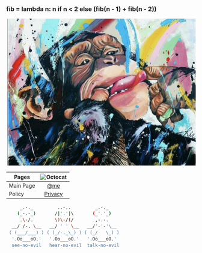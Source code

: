 ### fib = lambda n: n if n < 2 else (fib(n - 1) + fib(n - 2))


![Monkey Not Found](media/markdown-guidance/monkeybanner.png)


| Pages         | ![Octocat](https://github.githubassets.com/images/icons/emoji/octocat.png) | 
| ------------- |:--------------------------------------------------------------------------:|
| Main Page     |             [@me](about_me.html)                                           | 
| Policy        |             [Privacy](privacy_policy.html)                                 |

```bash
     _.-._         ..-..         _.-._
    (_-.-_)       /|'.'|\       (_'.'_)
     .\-/.        \)\-/(/        ,-.-.
  __/ /-. \__   __/ ' ' \__   __/'-'-'\__
 ( (___/___) ) ( (_/-._\_) ) ( (_/   \_) )
  '.Oo___oO.'   '.Oo___oO.'   '.Oo___oO.'
  see-no-evil   hear-no-evil  talk-no-evil

```






